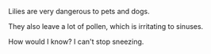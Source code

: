 Lilies are very dangerous to pets and dogs.

They also leave a lot of pollen, which is irritating to sinuses.

How would I know? I can't stop sneezing.